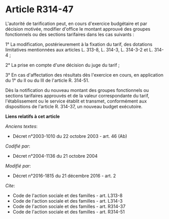 # Article R314-47

L'autorité de tarification peut, en cours d'exercice budgétaire et par décision motivée, modifier d'office le montant
approuvé des groupes fonctionnels ou des sections tarifaires dans les cas suivants : 

1° La modification, postérieurement à la fixation du tarif, des dotations limitatives mentionnées aux articles L. 313-8, L.
314-3, L. 314-3-2 et L. 314-4 ; 

2° La prise en compte d'une décision du juge du tarif ; 

3° En cas d'affectation des résultats dès l'exercice en cours, en application du 1° du II ou du III de l'article R. 314-51. 

Dès la notification du nouveau montant des groupes fonctionnels ou sections tarifaires approuvés et de la valeur
correspondante du tarif, l'établissement ou le service établit et transmet, conformément aux dispositions de l'article R.
314-37, un nouveau budget exécutoire.

**Liens relatifs à cet article**

_Anciens textes_:

  - Décret n°2003-1010 du 22 octobre 2003 - art. 46 (Ab)

_Codifié par_:

  - Décret n°2004-1136 du 21 octobre 2004

_Modifié par_:

  - Décret n°2016-1815 du 21 décembre 2016 - art. 2

_Cite_:

  - Code de l'action sociale et des familles - art. L313-8
  - Code de l'action sociale et des familles - art. L314-3
  - Code de l'action sociale et des familles - art. R314-37
  - Code de l'action sociale et des familles - art. R314-51
